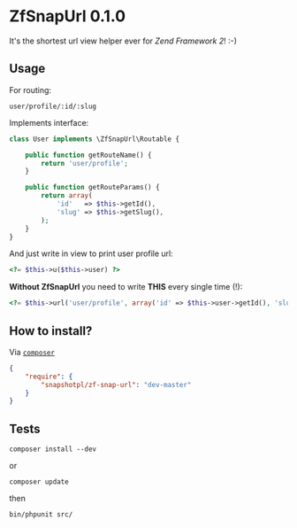ZfSnapUrl 0.1.0
=========
It's the shortest url view helper ever for *Zend Framework 2*! :-)

Usage
-----
For routing:

    user/profile/:id/:slug

Implements interface:
```php
class User implements \ZfSnapUrl\Routable {

    public function getRouteName() {
        return 'user/profile';
    }

    public function getRouteParams() {
        return array(
            'id'   => $this->getId(),
            'slug' => $this->getSlug(),
        );
    }
}
```

And just write in view to print user profile url:
```php
<?= $this->u($this->user) ?>
```

**Without ZfSnapUrl** you need to write **THIS** every single time (!):
```php
<?= $this->url('user/profile', array('id' => $this->user->getId(), 'slug' => $this->user->getSlug())) ?>
```

How to install?
---------------
Via [`composer`](https://getcomposer.org/)
```json
{
    "require": {
        "snapshotpl/zf-snap-url": "dev-master"
    }
}
```

Tests
-----

```
composer install --dev
```

or

```
composer update
```

then

```
bin/phpunit src/
```
